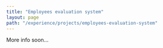 ```yaml
---
title: "Employees evaluation system"
layout: page
path: "/experience/projects/employees-evaluation-system"
---
```


More info soon...

